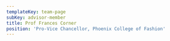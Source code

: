 ```yaml
---
templateKey: team-page
subKey: advisor-member
title: Prof Frances Corner
position: 'Pro-Vice Chancellor, Phoenix College of Fashion'
---
```

